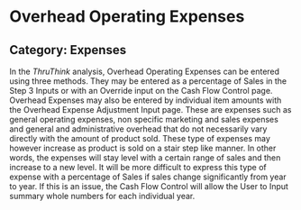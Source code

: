 # Overhead Operating Expenses
## Category: Expenses
In the *ThruThink* analysis, Overhead Operating Expenses can be entered using three methods. They may be entered as a percentage of Sales in the Step 3 Inputs or with an Override input on the Cash Flow Control page. Overhead Expenses may also be entered by individual item amounts with the Overhead Expense Adjustment Input page.
These are expenses such as general operating expenses, non specific marketing and sales expenses and general and administrative overhead that do not necessarily vary directly with the amount of product sold.
These type of expenses may however increase as product is sold on a stair step like manner. In other words, the expenses will stay level with a certain range of sales and then increase to a new level. It will be more difficult to express this type of expense with a percentage of Sales if sales change significantly from year to year. If this is an issue, the Cash Flow Control will allow the User to Input summary whole numbers for each individual year.
